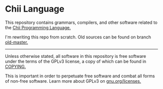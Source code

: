 Chii Language
=============

This repository contains grammars, compilers, and other software related to the
[Chii Programming Language.](https://n2liquid.wordpress.com/category/chii-language/)

I'm rewriting this repo from scratch. Old sources can be found on branch
[old-master.](https://github.com/n2liquid/Chii-Language/tree/old-master)

---

Unless otherwise stated, all software in this repository is free software under the
terms of the GPLv3 license, a copy of which can be found in [COPYING.](COPYING)

This is important in order to perpetuate free software and combat all forms of
non-free software. Learn more about GPLv3 on [gnu.org/licenses.](https://gnu.org/licenses)
